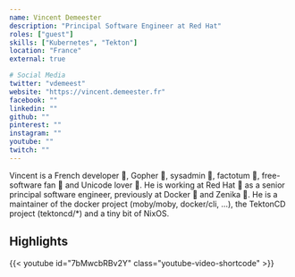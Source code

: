 ```yaml
---
name: Vincent Demeester
description: "Principal Software Engineer at Red Hat"
roles: ["guest"]
skills: ["Kubernetes", "Tekton"]
location: "France"
external: true

# Social Media 
twitter: "vdemeest"
website: "https://vincent.demeester.fr"
facebook: ""
linkedin: ""
github: ""
pinterest: ""
instagram: ""
youtube: ""
twitch: ""
---
```


Vincent is a French developer 🐻, Gopher 🐹, sysadmin 🐺, factotum 🦁, free-software fan 👼 and Unicode lover 🐸. He is working at Red Hat 🎩 as a senior principal software engineer, previously at Docker 🐳 and Zenika 🐯. He is a maintainer of the docker project (moby/moby, docker/cli, …), the TektonCD project (tektoncd/*) and a tiny bit of NixOS.

<!--more-->


## Highlights

{{< youtube id="7bMwcbRBv2Y" class="youtube-video-shortcode" >}}
